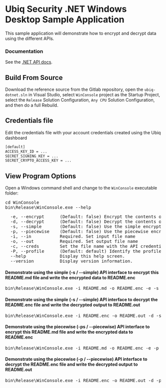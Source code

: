 # Ubiq Security .NET Windows Desktop Sample Application

This sample application will demonstrate how to encrypt and decrypt data using 
the different APIs.


### Documentation

See the [.NET API docs](https://dev.ubiqsecurity.com/docs/api).

## Build From Source

Download the reference source from the Gitlab repository, open the ```ubiq-dotnet.sln``` in Visual Studio,
select ```WinConsole``` project as the Startup Project, select the ```Release``` Solution Configuration, ```Any CPU``` Solution Configuration, and then do a full Rebuild.

## Credentials file

Edit the credentials file with your account credentials created using the Ubiq dashboard

```sh
[default]
ACCESS_KEY_ID = ...
SECRET_SIGNING_KEY = ...
SECRET_CRYPTO_ACCESS_KEY = ...
```
## View Program Options

Open a Windows command shell and change to the ```WinConsole``` executable folder:

<pre>
cd WinConsole
bin\Release\WinConsole.exe --help
</pre>

<pre>
  -e, --encrypt      (Default: false) Encrypt the contents of the input file and write the results to output file
  -d, --decrypt      (Default: false) Decrypt the contents of the input file and write the results to output file
  -s, --simple       (Default: false) Use the simple encryption / decryption interfaces
  -p, --piecewise    (Default: false) Use the piecewise encryption / decryption interfaces
  -i, --in           Required. Set input file name
  -o, --out          Required. Set output file name
  -c, --creds        Set the file name with the API credentials
  -P, --profile      (Default: default) Identify the profile within the credentials file
  --help             Display this help screen.
  --version          Display version information.
</pre>


#### Demonstrate using the simple (-s / --simple) API interface to encrypt this README.md file and write the encrypted data to README.enc

<pre>
bin\Release\WinConsole.exe -i README.md -o README.enc -e -s -c credentials
</pre>

#### Demonstrate using the simple (-s / --simple) API interface to decrypt the README.enc file and write the decrypted output to README.out

<pre>
bin\Release\WinConsole.exe -i README.enc -o README.out -d -s -c credentials
</pre>

#### Demonstrate using the piecewise (-ps / --piecewise) API interface to encrypt this README.md file and write the encrypted data to README.enc

<pre>
bin\Release\WinConsole.exe -i README.md -o README.enc -e -p -c credentials
</pre>

#### Demonstrate using the piecewise (-p / --piecewise) API interface to decrypt the README.enc file and write the decrypted output to README.out

<pre>
bin\Release\WinConsole.exe -i README.enc -o README.out -d -p -c credentials 
</pre>


